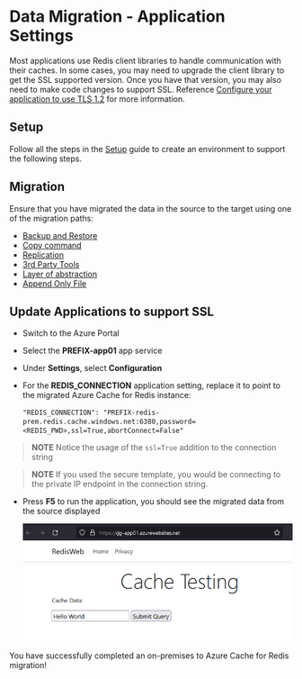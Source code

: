 # Data Migration - Application Settings

Most applications use Redis client libraries to handle communication with their caches. In some cases, you may need to upgrade the client library to get the SSL supported version.  Once you have that version, you may also need to make code changes to support SSL.  Reference [Configure your application to use TLS 1.2](https://docs.microsoft.com/en-us/azure/azure-cache-for-redis/cache-remove-tls-10-11#configure-your-application-to-use-tls-12) for more information.

## Setup

Follow all the steps in the [Setup](./../05_Appendix/00_Setup.md) guide to create an environment to support the following steps.

## Migration

Ensure that you have migrated the data in the source to the target using one of the migration paths:

- [Backup and Restore](./01.01_DataMigration_BackupRestore.md)
- [Copy command](./01.02_DataMigration_Copy.md)
- [Replication](./01.03_DataMigration_Replication.md)
- [3rd Party Tools](./01.04_DataMigration_Tools.md)
- [Layer of abstraction](./01.05_DataMigration_Abstraction.md)
- [Append Only File](./01.06_DataMigration_Aof.md)

## Update Applications to support SSL

- Switch to the Azure Portal
- Select the **PREFIX-app01** app service
- Under **Settings**, select **Configuration**
- For the **REDIS_CONNECTION** application setting, replace it to point to the migrated Azure Cache for Redis instance:

    ```text
    "REDIS_CONNECTION": "PREFIX-redis-prem.redis.cache.windows.net:6380,password=<REDIS_PWD>,ssl=True,abortConnect=False"
    ```

> **NOTE** Notice the usage of the `ssl=True` addition to the connection string

> **NOTE** If you used the secure template, you would be connecting to the private IP endpoint in the connection string.

- Press **F5** to run the application, you should see the migrated data from the source displayed

    ![RedisWeb app running with Hello World displayed](./media/RedisWeb_HelloWorld.png)

You have successfully completed an on-premises to Azure Cache for Redis migration!
